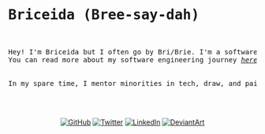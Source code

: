 <pre>
<h1>Briceida (Bree-say-dah)</h1>

Hey! I'm Briceida but I often go by Bri/Brie. I'm a software developer in San Francisco.
You can read more about my software engineering journey <a href="https://medium.com/engineers-optimizely/from-security-guard-to-backend-engineer-how-the-i-own-it-scholarship-changed-my-life-ebf1d370ffc3"><i>here.</i></a>
<br>
In my spare time, I mentor minorities in tech, draw, and paint miniatures.
 <div>  
  </pre>
 <p align="center">
	<a href="https://www.github.com/BMariscal/"><img src="https://img.shields.io/github/followers/BMariscal.svg?label=GitHub&style=social" alt="GitHub"></a>
    </span>
    </span> 
	<a href="https://twitter.com/briceidamars"><img src="https://img.shields.io/twitter/follow/briceidamars?label=Twitter&style=social" alt="Twitter"></a>
   </span></span> 
	<a href="https://www.linkedin.com/in/briceida-mariscal/"><img src="https://img.shields.io/badge/LinkedIn--_.svg?style=social&logo=linkedin" alt="LinkedIn"></a>
   </span></span> 
 <a href="https://deviantart.com/bmariscal/"><img src="https://img.shields.io/badge/deviantart--_.svg?style=social&logo=deviantart" alt="DeviantArt"></a>
</p>
  </span>
  </div>





